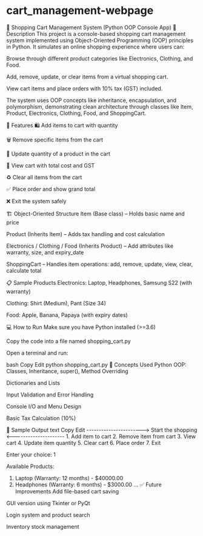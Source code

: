 # cart_management-webpage

🛒 Shopping Cart Management System (Python OOP Console App)
📌 Description
This project is a console-based shopping cart management system implemented using Object-Oriented Programming (OOP) principles in Python. It simulates an online shopping experience where users can:

Browse through different product categories like Electronics, Clothing, and Food.

Add, remove, update, or clear items from a virtual shopping cart.

View cart items and place orders with 10% tax (GST) included.

The system uses OOP concepts like inheritance, encapsulation, and polymorphism, demonstrating clean architecture through classes like Item, Product, Electronics, Clothing, Food, and ShoppingCart.

🚀 Features
🛍 Add items to cart with quantity

🗑 Remove specific items from the cart

🔁 Update quantity of a product in the cart

🧾 View cart with total cost and GST

♻️ Clear all items from the cart

✅ Place order and show grand total

❌ Exit the system safely

🏗️ Object-Oriented Structure
Item (Base class) – Holds basic name and price

Product (Inherits Item) – Adds tax handling and cost calculation

Electronics / Clothing / Food (Inherits Product) – Add attributes like warranty, size, and expiry_date

ShoppingCart – Handles item operations: add, remove, update, view, clear, calculate total

📋 Sample Products
Electronics: Laptop, Headphones, Samsung S22 (with warranty)

Clothing: Shirt (Medium), Pant (Size 34)

Food: Apple, Banana, Papaya (with expiry dates)

💻 How to Run
Make sure you have Python installed (>=3.6)

Copy the code into a file named shopping_cart.py

Open a terminal and run:

bash
Copy
Edit
python shopping_cart.py
🧠 Concepts Used
Python OOP: Classes, Inheritance, super(), Method Overriding

Dictionaries and Lists

Input Validation and Error Handling

Console I/O and Menu Design

Basic Tax Calculation (10%)

📸 Sample Output
text
Copy
Edit
-----------------------> Start the shopping <---------------------
                     1. Add item to cart
                     2. Remove item from cart
                     3. View cart
                     4. Update item quantity
                     5. Clear cart
                     6. Place order
                     7. Exit

Enter your choice: 1

Available Products:
1. Laptop (Warranty: 12 months) - $40000.00
2. Headphones (Warranty: 6 months) - $3000.00
...
✅ Future Improvements
Add file-based cart saving

GUI version using Tkinter or PyQt

Login system and product search

Inventory stock management
